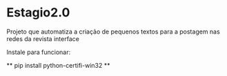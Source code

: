 # Estagio2.0
 Projeto que automatiza a criação de pequenos textos para a postagem nas redes da revista interface

 Instale para funcionar:

 ** pip install python-certifi-win32 **
 
 
